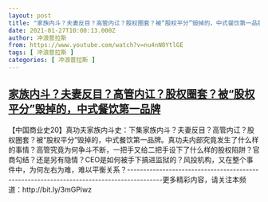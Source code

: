 ```yaml
---
layout: post
title: "家族内斗？夫妻反目？高管内讧？股权圈套？被“股权平分”毁掉的，中式餐饮第一品牌"
date: 2021-01-27T10:00:13.000Z
author: 冲浪普拉斯
from: https://www.youtube.com/watch?v=nu4nN0YtlGE
tags: [ 冲浪普拉斯 ]
categories: [ 冲浪普拉斯 ]
---
```

<!--1611741613000-->
[家族内斗？夫妻反目？高管内讧？股权圈套？被“股权平分”毁掉的，中式餐饮第一品牌](https://www.youtube.com/watch?v=nu4nN0YtlGE)
------

<div>
【中国商业史20】真功夫家族内斗史：下集家族内斗？夫妻反目？高管内讧？股权圈套？被“股权平分”毁掉的，中式餐饮第一品牌。真功夫内部究竟发生了什么样的事情？高管究竟为何争斗不断，一把手又给二把手设下了什么样的股权陷阱？官商勾结？还是另有隐情？CEO是如何被手下搞进监狱的？风投机构，又在整个事件中，为何左右为难，难以平衡关系？-----------------------------------------------------------------------------------------更多精彩内容，请关注本频道：http://bit.ly/3mGPiwz
</div>

